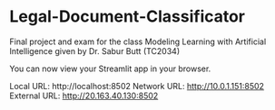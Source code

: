 # Legal-Document-Classificator
Final project and exam for the class Modeling Learning with Artificial Intelligence given by Dr. Sabur Butt (TC2034)

 You can now view your Streamlit app in your browser.

  Local URL: http://localhost:8502
  Network URL: http://10.0.1.151:8502
  External URL: http://20.163.40.130:8502
